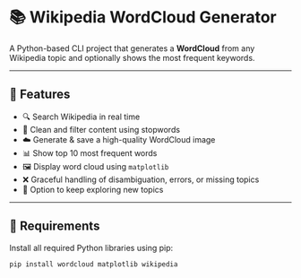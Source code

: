 # 📚 Wikipedia WordCloud Generator

A Python-based CLI project that generates a **WordCloud** from any Wikipedia topic and optionally shows the most frequent keywords.

---

## 🌟 Features

- 🔍 Search Wikipedia in real time
- 🧼 Clean and filter content using stopwords
- ☁️ Generate & save a high-quality WordCloud image
- 📊 Show top 10 most frequent words
- 🖼️ Display word cloud using `matplotlib`
- ❌ Graceful handling of disambiguation, errors, or missing topics
- 🔁 Option to keep exploring new topics

---

## 🧩 Requirements

Install all required Python libraries using pip:

```bash
pip install wordcloud matplotlib wikipedia
